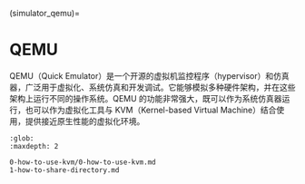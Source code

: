 (simulator_qemu)=
# QEMU

QEMU（Quick Emulator）是一个开源的虚拟机监控程序（hypervisor）和仿真器，广泛用于虚拟化、系统仿真和开发调试。它能够模拟多种硬件架构，并在这些架构上运行不同的操作系统。QEMU 的功能非常强大，既可以作为系统仿真器运行，也可以作为虚拟化工具与 KVM（Kernel-based Virtual Machine）结合使用，提供接近原生性能的虚拟化环境。

```{toctree}
:glob:
:maxdepth: 2

0-how-to-use-kvm/0-how-to-use-kvm.md
1-how-to-share-directory.md
```
